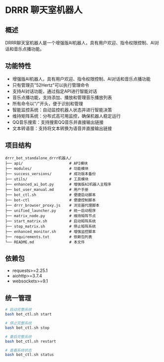 # DRRR 聊天室机器人

## 概述

DRRR聊天室机器人是一个增强版AI机器人，具有用户欢迎、指令权限控制、AI对话和音乐点播功能。

## 功能特性

- 增强版AI机器人，具有用户欢迎、指令权限控制、AI对话和音乐点播功能
- 只有管理员"52Hertz"可以执行管理命令
- 支持AI对话功能，通过指定API进行智能对话
- 音乐点播功能，支持添加、播放和管理音乐播放列表
- 所有命令以"/"开头，便于识别和管理
- 智能监控系统：自动监控机器人状态并进行智能决策
- 维持矩阵系统：分布式高可用监控，确保机器人稳定运行
- QQ音乐搜索：支持搜索QQ音乐并直接输出链接
- 文本转语音：支持将文本转换为语音并直接输出链接

## 项目结构

```
drrr_bot_standalone_drrr机器人/
├── api/                     # API模块
├── modules/                 # 功能模块
├── success_versions/        # 成功版本备份
├── utils/                   # 工具模块
├── enhanced_ai_bot.py       # 增强版AI机器人主程序
├── bot_user_manual.md       # 用户手册
├── bot_ctl.sh               # 便捷启动脚本
├── bot-ctl                  # 便捷控制脚本
├── drrr_browser_proxy.js    # 浏览器代理脚本
├── unified_launcher.py      # 统一启动程序
├── matrix_node.py           # 维持矩阵节点
├── start_matrix.sh          # 启动矩阵系统
├── stop_matrix.sh           # 停止矩阵系统
├── enhanced_monitor.sh      # 增强监控脚本
├── requirements.txt         # 依赖包列表
└── README.md                # 本文件
```

## 依赖包

- requests>=2.25.1
- aiohttp>=3.7.4
- websockets>=9.1

## 统一管理

```bash
# 启动完整系统
bash bot_ctl.sh start

# 停止完整系统
bash bot_ctl.sh stop

# 重启完整系统
bash bot_ctl.sh restart

# 查看系统状态
bash bot_ctl.sh status
```